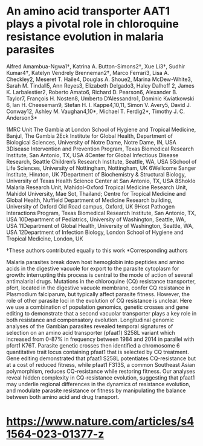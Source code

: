 # An amino acid transporter AAT1 plays a pivotal role in chloroquine resistance evolution in malaria parasites

Alfred Amambua-Ngwa1†, Katrina A. Button-Simons2†, Xue Li3†, Sudhir Kumar4†, Katelyn Vendrely Brenneman2†, Marco Ferrari3, Lisa A. Checkley2, Meseret T. Haile4, Douglas A. Shoue2, Marina McDew-White3, Sarah M. Tindall5, Ann Reyes3, Elizabeth Delgado3, Haley Dalhoff 2, James K. Larbalestier2,  Roberto Amato6, Richard D. Pearson6,  Alexander B. Taylor7, François H. Nosten8, Umberto D’Alessandro1, Dominic Kwiatkowski 6, Ian H. Cheeseman9, Stefan H. I. Kappe4,10,11, Simon V. Avery5, David J. Conway12, Ashley M. Vaughan4,10*, Michael T. Ferdig2*, Timothy J. C. Anderson3*

1MRC Unit The Gambia at London School of Hygiene and Tropical Medicine, Banjul, The Gambia
2Eck Institute for Global Health, Department of Biological Sciences, University of Notre Dame, Notre Dame, IN, USA 
3Disease Intervention and Prevention Program, Texas Biomedical Research Institute, San Antonio, TX, USA
4Center for Global Infectious Disease Research, Seattle Children’s Research Institute, Seattle, WA, USA
5School of Life Sciences, University of Nottingham, Nottingham, UK
6Wellcome Sanger Institute, Hinxton, UK
7Department of Biochemistry & Structural Biology, University of Texas Health Science Center at San Antonio, TX, USA
8Shoklo Malaria Research Unit, Mahidol-Oxford Tropical Medicine Research Unit, Mahidol University, Mae Sot, Thailand; Centre for Tropical Medicine and Global Health, Nuffield Department of Medicine Research building, University of Oxford Old Road campus, Oxford, UK
9Host Pathogen Interactions Program, Texas Biomedical Research Institute, San Antonio, TX, USA
10Department of Pediatrics, University of Washington, Seattle, WA, USA
11Department of Global Health, University of Washington, Seattle, WA, USA
12Department of Infection Biology, London School of Hygiene and Tropical Medicine, London, UK

†These authors contributed equally to this work
*Corresponding authors

Malaria parasites break down host hemoglobin into peptides and amino acids in the digestive vacuole for export to the parasite cytoplasm for growth: interrupting this process is central to the mode of action of several antimalarial drugs. Mutations in the chloroquine (CQ) resistance transporter, pfcrt, located in the digestive vacuole membrane, confer CQ resistance in Plasmodium falciparum, but typically affect parasite fitness. However, the role of other parasite loci in the evolution of CQ resistance is unclear. Here we use a combination of population genomics, genetic crosses and gene editing to demonstrate that a second vacuolar transporter plays a key role in both resistance and compensatory evolution. Longitudinal genomic analyses of the Gambian parasites revealed temporal signatures of selection on an amino acid transporter (pfaat1) S258L variant which increased from 0-87% in frequency between 1984 and 2014 in parallel with pfcrt1 K76T. Parasite genetic crosses then identified a chromosome 6 quantitative trait locus containing pfaat1 that is selected by CQ treatment. Gene editing demonstrated that pfaat1 S258L potentiates CQ-resistance but at a cost of reduced fitness, while pfaat1 F313S, a common Southeast Asian polymorphism, reduces CQ-resistance while restoring fitness. Our analyses reveal hidden complexity in CQ-resistance evolution, suggesting that pfaat1 may underlie regional differences in the dynamics of resistance evolution, and modulate parasite resistance or fitness by manipulating the balance between both amino acid and drug transport.

# https://www.nature.com/articles/s41564-023-01377-z

